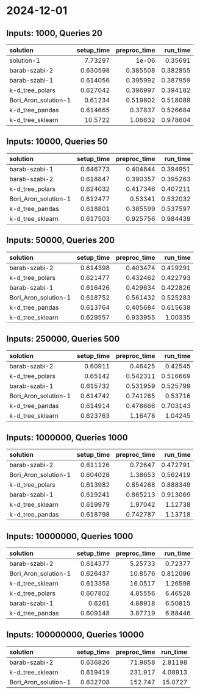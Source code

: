 # 2024-12-01

## Inputs: 1000, Queries 20

| solution             |   setup_time |   preproc_time |   run_time |
|:---------------------|-------------:|---------------:|-----------:|
| solution-1           |     7.73297  |       1e-06    |   0.35691  |
| barab-szabi-2        |     0.630598 |       0.385508 |   0.382855 |
| barab-szabi-1        |     0.614056 |       0.395992 |   0.387959 |
| k-d_tree_polars      |     0.627042 |       0.396997 |   0.394182 |
| Bori_Aron_solution-1 |     0.61234  |       0.519802 |   0.518089 |
| k-d_tree_pandas      |     0.614665 |       0.37837  |   0.526684 |
| k-d_tree_sklearn     |    10.5722   |       1.06632  |   0.978604 |

## Inputs: 10000, Queries 50

| solution             |   setup_time |   preproc_time |   run_time |
|:---------------------|-------------:|---------------:|-----------:|
| barab-szabi-1        |     0.646773 |       0.404844 |   0.394951 |
| barab-szabi-2        |     0.618847 |       0.390357 |   0.395263 |
| k-d_tree_polars      |     0.624032 |       0.417346 |   0.407211 |
| Bori_Aron_solution-1 |     0.612477 |       0.53341  |   0.532032 |
| k-d_tree_pandas      |     0.618801 |       0.385599 |   0.537597 |
| k-d_tree_sklearn     |     0.617503 |       0.925756 |   0.984439 |

## Inputs: 50000, Queries 200

| solution             |   setup_time |   preproc_time |   run_time |
|:---------------------|-------------:|---------------:|-----------:|
| barab-szabi-2        |     0.614398 |       0.403474 |   0.419291 |
| k-d_tree_polars      |     0.621477 |       0.432462 |   0.422793 |
| barab-szabi-1        |     0.616426 |       0.429634 |   0.422826 |
| Bori_Aron_solution-1 |     0.618752 |       0.561432 |   0.525283 |
| k-d_tree_pandas      |     0.613764 |       0.405684 |   0.615638 |
| k-d_tree_sklearn     |     0.629557 |       0.933955 |   1.00335  |

## Inputs: 250000, Queries 500

| solution             |   setup_time |   preproc_time |   run_time |
|:---------------------|-------------:|---------------:|-----------:|
| barab-szabi-2        |     0.60911  |       0.46425  |   0.42545  |
| k-d_tree_polars      |     0.65142  |       0.542311 |   0.516669 |
| barab-szabi-1        |     0.615732 |       0.531959 |   0.525799 |
| Bori_Aron_solution-1 |     0.614742 |       0.741265 |   0.53716  |
| k-d_tree_pandas      |     0.614914 |       0.478666 |   0.703143 |
| k-d_tree_sklearn     |     0.623763 |       1.16478  |   1.04245  |

## Inputs: 1000000, Queries 1000

| solution             |   setup_time |   preproc_time |   run_time |
|:---------------------|-------------:|---------------:|-----------:|
| barab-szabi-2        |     0.611126 |       0.72647  |   0.472791 |
| Bori_Aron_solution-1 |     0.604028 |       1.38653  |   0.562419 |
| k-d_tree_polars      |     0.613982 |       0.854268 |   0.888349 |
| barab-szabi-1        |     0.619241 |       0.865213 |   0.913069 |
| k-d_tree_sklearn     |     0.619979 |       1.97042  |   1.12738  |
| k-d_tree_pandas      |     0.618798 |       0.742787 |   1.13718  |

## Inputs: 10000000, Queries 1000

| solution             |   setup_time |   preproc_time |   run_time |
|:---------------------|-------------:|---------------:|-----------:|
| barab-szabi-2        |     0.614377 |        5.25733 |   0.72377  |
| Bori_Aron_solution-1 |     0.626437 |       10.8576  |   0.812096 |
| k-d_tree_sklearn     |     0.613358 |       16.0517  |   1.26598  |
| k-d_tree_polars      |     0.607802 |        4.85556 |   6.46528  |
| barab-szabi-1        |     0.6261   |        4.88918 |   6.50815  |
| k-d_tree_pandas      |     0.609148 |        3.87719 |   6.88446  |

## Inputs: 100000000, Queries 10000

| solution             |   setup_time |   preproc_time |   run_time |
|:---------------------|-------------:|---------------:|-----------:|
| barab-szabi-2        |     0.636826 |        71.9858 |    2.81198 |
| k-d_tree_sklearn     |     0.619419 |       231.917  |    4.08913 |
| Bori_Aron_solution-1 |     0.632708 |       152.747  |   15.0727  |